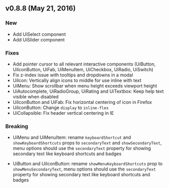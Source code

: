 ## v0.8.8 (May 21, 2016)

### New
* Add UiSelect component
* Add UiSlider component

### Fixes
* Add pointer cursor to all relevant interactive components (UiButton, UiIconButton, UiFab, UiMenuItem, UiCheckbox, UiRadio, UiSwitch)
* Fix z-index issue with tooltips and dropdowns in a modal
* UiIcon: Vertically align icons to middle for use inline with text
* UiMenu: Show scrollbar when menu height exceeds viewport height
* UiAutocomplete, UiRadioGroup, UiRating and UiTextbox: Keep help text visible when disabled
* UiIconButton and UiFab: Fix horizontal centering of icon in Firefox
* UiIconButton: Change `display` to `inline-flex`
* UiCollapsible: Fix header vertical centering in IE

### Breaking
* UiMenu and UiMenuItem: rename `keyboardShortcut` and `showKeyboardShortcuts` props to `secondaryText` and `showSecondaryText`, menu options should use the `secondaryText` property for showing secondary text like keyboard shortcuts and badges

* UiButton and UiIconButton: rename `showMenuKeyboardShortcuts` prop to `showMenuSecondaryText`, menu options should use the `secondaryText` property for showing secondary text like keyboard shortcuts and badges
